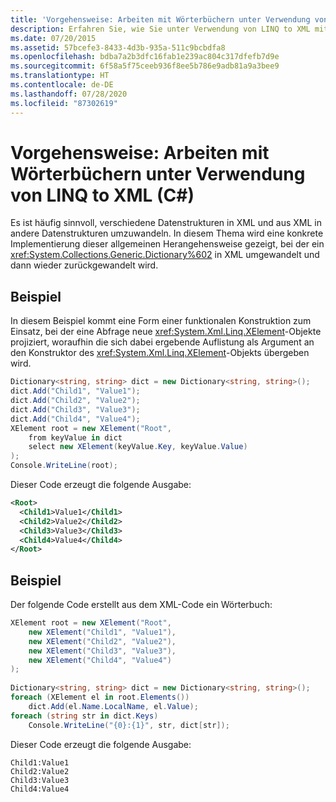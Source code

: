 ```yaml
---
title: 'Vorgehensweise: Arbeiten mit Wörterbüchern unter Verwendung von LINQ to XML (C#)'
description: Erfahren Sie, wie Sie unter Verwendung von LINQ to XML mit Wörterbüchern arbeiten. Hier finden Sie Beispiele für die Konvertierung von Wörterbüchern in XML sowie für die Konvertierung aus XML in andere Datenstrukturen.
ms.date: 07/20/2015
ms.assetid: 57bcefe3-8433-4d3b-935a-511c9bcbdfa8
ms.openlocfilehash: bdba7a2b3dfc16fab1e239ac804c317dfefb7d9e
ms.sourcegitcommit: 6f58a5f75ceeb936f8ee5b786e9adb81a9a3bee9
ms.translationtype: HT
ms.contentlocale: de-DE
ms.lasthandoff: 07/28/2020
ms.locfileid: "87302619"
---
```

# <a name="how-to-work-with-dictionaries-using-linq-to-xml-c"></a>Vorgehensweise: Arbeiten mit Wörterbüchern unter Verwendung von LINQ to XML (C#)
Es ist häufig sinnvoll, verschiedene Datenstrukturen in XML und aus XML in andere Datenstrukturen umzuwandeln. In diesem Thema wird eine konkrete Implementierung dieser allgemeinen Herangehensweise gezeigt, bei der ein <xref:System.Collections.Generic.Dictionary%602> in XML umgewandelt und dann wieder zurückgewandelt wird.  
  
## <a name="example"></a>Beispiel  
 In diesem Beispiel kommt eine Form einer funktionalen Konstruktion zum Einsatz, bei der eine Abfrage neue <xref:System.Xml.Linq.XElement>-Objekte projiziert, woraufhin die sich dabei ergebende Auflistung als Argument an den Konstruktor des <xref:System.Xml.Linq.XElement>-Objekts übergeben wird.  
  
```csharp  
Dictionary<string, string> dict = new Dictionary<string, string>();  
dict.Add("Child1", "Value1");  
dict.Add("Child2", "Value2");  
dict.Add("Child3", "Value3");  
dict.Add("Child4", "Value4");  
XElement root = new XElement("Root",  
    from keyValue in dict  
    select new XElement(keyValue.Key, keyValue.Value)  
);  
Console.WriteLine(root);  
```  
  
 Dieser Code erzeugt die folgende Ausgabe:  
  
```xml  
<Root>  
  <Child1>Value1</Child1>  
  <Child2>Value2</Child2>  
  <Child3>Value3</Child3>  
  <Child4>Value4</Child4>  
</Root>  
```  
  
## <a name="example"></a>Beispiel  
 Der folgende Code erstellt aus dem XML-Code ein Wörterbuch:  
  
```csharp  
XElement root = new XElement("Root",  
    new XElement("Child1", "Value1"),  
    new XElement("Child2", "Value2"),  
    new XElement("Child3", "Value3"),  
    new XElement("Child4", "Value4")  
);  
  
Dictionary<string, string> dict = new Dictionary<string, string>();  
foreach (XElement el in root.Elements())  
    dict.Add(el.Name.LocalName, el.Value);  
foreach (string str in dict.Keys)  
    Console.WriteLine("{0}:{1}", str, dict[str]);  
```  
  
 Dieser Code erzeugt die folgende Ausgabe:  
  
```output  
Child1:Value1  
Child2:Value2  
Child3:Value3  
Child4:Value4  
```  

